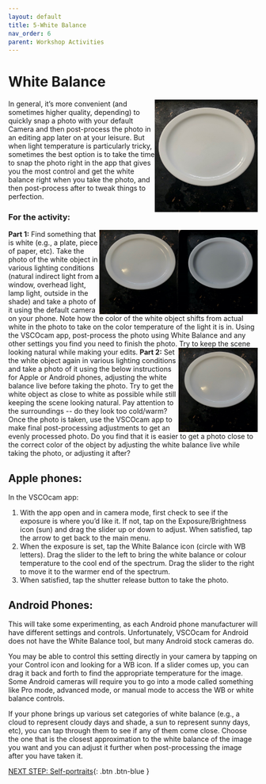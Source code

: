 ```yaml
---
layout: default
title: 5-White Balance
nav_order: 6
parent: Workshop Activities
---
```

# White Balance
<img src="images//photo-white-01.jpeg" style="float:right;width:208px;height:227px" alt=picture of a plate white balance>
In general, it’s more convenient (and sometimes higher quality, depending) to quickly snap a photo with your default Camera and then post-process the photo in an editing app later on at your leisure. But when light temperature is particularly tricky, sometimes the best option is to take the time to snap the photo right in the app that gives you the most control and get the white balance right when you take the photo, and then post-process after to tweak things to perfection.  

### For the activity:
<img src="images//photo-white-02.jpeg" style="float:right;width:160px;height:170px" alt=white plate example><img src="images//photo-white-03.jpeg" style="float:right;width:160px;height:170px" alt=white plate example>
**Part 1:** Find something that is white (e.g., a plate, piece of paper, etc). Take the photo of the white object in various lighting conditions (natural indirect light from a window, overhead light, lamp light, outside in the shade) and take a photo of it using the default camera on your phone. Note how the color of the white object shifts from actual white in the photo to take on the color temperature of the light it is in. Using the VSCOcam app, post-process the photo using White Balance and any other settings you find you need to finish the photo. Try to keep the scene looking natural while making your edits.
<img src="images//photo-white-03.jpeg" style="float:right;width:160px;height:170px" alt=white plate example>
**Part 2:**  Set the white object again in various lighting conditions and take a photo of it using the below instructions for Apple or Android phones, adjusting the white balance live before taking the photo. Try to get the white object as close to white as possible while still keeping the scene looking natural. Pay attention to the surroundings -- do they look too cold/warm? Once the photo is taken, use the VSCOcam app to make final post-processing adjustments to get an evenly processed photo. Do you find that it is easier to get a photo close to the correct color of the object by adjusting the white balance live while taking the photo, or adjusting it after?

## Apple phones:
In the VSCOcam app:
  1. With the app open and in camera mode, first check to see if the exposure is where you’d like it. If not, tap on the Exposure/Brightness icon (sun) and drag the slider up or down to adjust. When satisfied, tap the arrow to get back to the main menu.
  2. When the exposure is set, tap the White Balance icon (circle with WB letters). Drag the slider to the left to bring the white balance or colour temperature to the cool end of the spectrum. Drag the slider to the right to move it to the warmer end of the spectrum. 
  3. When satisfied, tap the shutter release button to take the photo.

## Android Phones:
This will take some experimenting, as each Android phone manufacturer will have different settings and controls. Unfortunately, VSCOcam for Android does not have the White Balance tool, but many Android stock cameras do. 

You may be able to control this setting directly in your camera by tapping on your Control icon and looking for a WB icon. If a slider comes up, you can drag it back and forth to find the appropriate temperature for the image. Some Android cameras will require you to go into a mode called something like Pro mode, advanced mode, or manual mode to access the WB or white balance controls.

If your phone brings up various set categories of white balance (e.g., a cloud to represent cloudy days and shade, a sun to represent sunny days, etc), you can tap through them to see if any of them come close. Choose the one that is the closest approximation to the white balance of the image you want and you can adjust it further when post-processing the image after you have taken it. 

[NEXT STEP: Self-portraits](self-portraits.html){: .btn .btn-blue }
